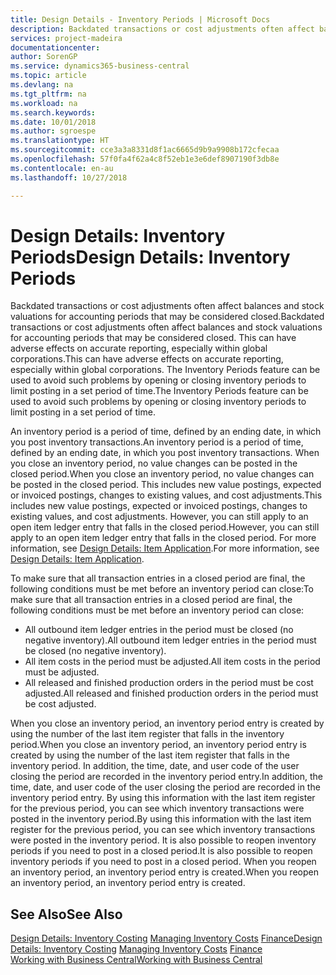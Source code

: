 ```yaml
---
title: Design Details - Inventory Periods | Microsoft Docs
description: Backdated transactions or cost adjustments often affect balances and stock valuations for accounting periods that may be considered closed. This can have adverse effects on accurate reporting, especially within global corporations. The Inventory Periods feature can be used to avoid such problems by opening or closing inventory periods to limit posting in a set period of time.
services: project-madeira
documentationcenter: 
author: SorenGP
ms.service: dynamics365-business-central
ms.topic: article
ms.devlang: na
ms.tgt_pltfrm: na
ms.workload: na
ms.search.keywords: 
ms.date: 10/01/2018
ms.author: sgroespe
ms.translationtype: HT
ms.sourcegitcommit: cce3a3a8331d8f1ac6665d9b9a9908b172cfecaa
ms.openlocfilehash: 57f0fa4f62a4c8f52eb1e3e6def8907190f3db8e
ms.contentlocale: en-au
ms.lasthandoff: 10/27/2018

---
```

# <a name="design-details-inventory-periods"></a><span data-ttu-id="2c314-105">Design Details: Inventory Periods</span><span class="sxs-lookup"><span data-stu-id="2c314-105">Design Details: Inventory Periods</span></span>
<span data-ttu-id="2c314-106">Backdated transactions or cost adjustments often affect balances and stock valuations for accounting periods that may be considered closed.</span><span class="sxs-lookup"><span data-stu-id="2c314-106">Backdated transactions or cost adjustments often affect balances and stock valuations for accounting periods that may be considered closed.</span></span> <span data-ttu-id="2c314-107">This can have adverse effects on accurate reporting, especially within global corporations.</span><span class="sxs-lookup"><span data-stu-id="2c314-107">This can have adverse effects on accurate reporting, especially within global corporations.</span></span> <span data-ttu-id="2c314-108">The Inventory Periods feature can be used to avoid such problems by opening or closing inventory periods to limit posting in a set period of time.</span><span class="sxs-lookup"><span data-stu-id="2c314-108">The Inventory Periods feature can be used to avoid such problems by opening or closing inventory periods to limit posting in a set period of time.</span></span>  

 <span data-ttu-id="2c314-109">An inventory period is a period of time, defined by an ending date, in which you post inventory transactions.</span><span class="sxs-lookup"><span data-stu-id="2c314-109">An inventory period is a period of time, defined by an ending date, in which you post inventory transactions.</span></span> <span data-ttu-id="2c314-110">When you close an inventory period, no value changes can be posted in the closed period.</span><span class="sxs-lookup"><span data-stu-id="2c314-110">When you close an inventory period, no value changes can be posted in the closed period.</span></span> <span data-ttu-id="2c314-111">This includes new value postings, expected or invoiced postings, changes to existing values, and cost adjustments.</span><span class="sxs-lookup"><span data-stu-id="2c314-111">This includes new value postings, expected or invoiced postings, changes to existing values, and cost adjustments.</span></span> <span data-ttu-id="2c314-112">However, you can still apply to an open item ledger entry that falls in the closed period.</span><span class="sxs-lookup"><span data-stu-id="2c314-112">However, you can still apply to an open item ledger entry that falls in the closed period.</span></span> <span data-ttu-id="2c314-113">For more information, see [Design Details: Item Application](design-details-item-application.md).</span><span class="sxs-lookup"><span data-stu-id="2c314-113">For more information, see [Design Details: Item Application](design-details-item-application.md).</span></span>  

 <span data-ttu-id="2c314-114">To make sure that all transaction entries in a closed period are final, the following conditions must be met before an inventory period can close:</span><span class="sxs-lookup"><span data-stu-id="2c314-114">To make sure that all transaction entries in a closed period are final, the following conditions must be met before an inventory period can close:</span></span>  

-   <span data-ttu-id="2c314-115">All outbound item ledger entries in the period must be closed (no negative inventory).</span><span class="sxs-lookup"><span data-stu-id="2c314-115">All outbound item ledger entries in the period must be closed (no negative inventory).</span></span>  
-   <span data-ttu-id="2c314-116">All item costs in the period must be adjusted.</span><span class="sxs-lookup"><span data-stu-id="2c314-116">All item costs in the period must be adjusted.</span></span>  
-   <span data-ttu-id="2c314-117">All released and finished production orders in the period must be cost adjusted.</span><span class="sxs-lookup"><span data-stu-id="2c314-117">All released and finished production orders in the period must be cost adjusted.</span></span>  

 <span data-ttu-id="2c314-118">When you close an inventory period, an inventory period entry is created by using the number of the last item register that falls in the inventory period.</span><span class="sxs-lookup"><span data-stu-id="2c314-118">When you close an inventory period, an inventory period entry is created by using the number of the last item register that falls in the inventory period.</span></span> <span data-ttu-id="2c314-119">In addition, the time, date, and user code of the user closing the period are recorded in the inventory period entry.</span><span class="sxs-lookup"><span data-stu-id="2c314-119">In addition, the time, date, and user code of the user closing the period are recorded in the inventory period entry.</span></span> <span data-ttu-id="2c314-120">By using this information with the last item register for the previous period, you can see which inventory transactions were posted in the inventory period.</span><span class="sxs-lookup"><span data-stu-id="2c314-120">By using this information with the last item register for the previous period, you can see which inventory transactions were posted in the inventory period.</span></span> <span data-ttu-id="2c314-121">It is also possible to reopen inventory periods if you need to post in a closed period.</span><span class="sxs-lookup"><span data-stu-id="2c314-121">It is also possible to reopen inventory periods if you need to post in a closed period.</span></span> <span data-ttu-id="2c314-122">When you reopen an inventory period, an inventory period entry is created.</span><span class="sxs-lookup"><span data-stu-id="2c314-122">When you reopen an inventory period, an inventory period entry is created.</span></span>  

## <a name="see-also"></a><span data-ttu-id="2c314-123">See Also</span><span class="sxs-lookup"><span data-stu-id="2c314-123">See Also</span></span>  
 <span data-ttu-id="2c314-124">[Design Details: Inventory Costing](design-details-inventory-costing.md) [Managing Inventory Costs](finance-manage-inventory-costs.md) [Finance](finance.md)</span><span class="sxs-lookup"><span data-stu-id="2c314-124">[Design Details: Inventory Costing](design-details-inventory-costing.md) [Managing Inventory Costs](finance-manage-inventory-costs.md) [Finance](finance.md)</span></span>  
 [<span data-ttu-id="2c314-125">Working with Business Central</span><span class="sxs-lookup"><span data-stu-id="2c314-125">Working with Business Central</span></span>](ui-work-product.md)

